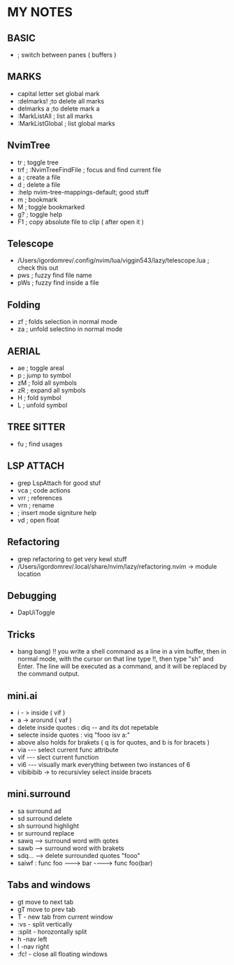 # MY NOTES


## BASIC
- <C-w> ; switch between panes ( buffers )


## MARKS
- capital letter set global mark
- :delmarks! ;to delete all marks
- delmarks a ;to delete mark a
- :MarkListAll ; list all marks
- :MarkListGlobal ; list global marks


## NvimTree
- <leader>tr ; toggle tree
- <leader>trf ; :NvimTreeFindFile ; focus and find current file
- a ; create a file
- d ; delete a file
- :help nvim-tree-mappings-default; good stuff
- m ; bookmark
- M ; toggle bookmarked
- g? ; toggle help
- F1 ; copy absolute file to clip ( after open it )

## Telescope
- /Users/igordomrev/.config/nvim/lua/viggin543/lazy/telescope.lua ; check this out
- <leader>pws ; fuzzy find file name
- <leader>pWs ; fuzzy find inside a file


## Folding
- zf ; folds selection in normal mode
- za ; unfold selectino in normal mode


## AERIAL
- <leader>ae ; toggle areal
- p ; jump to symbol
- zM ; fold all symbols
- zR ; expand all symbols
- H ; fold symbol
- L ; unfold symbol


## TREE SITTER
- <leader>fu ; find usages

## LSP ATTACH

- grep LspAttach for good stuf
- <leader>vca ; code actions
- <leader>vrr ; references
- <leader>vrn ; rename
- <C-h> ; insert mode signiture help
- <leader>vd ; open float



## Refactoring
- grep refactoring to get very kewl stuff
- /Users/igordomrev/.local/share/nvim/lazy/refactoring.nvim -> module location



## Debugging
- DapUiToggle



## Tricks
- bang bang) !! you write a shell command as a line in a vim buffer, then in normal mode, with the cursor on that line type !!, then type "sh" and Enter. The line will be executed as a command, and it will be replaced by the command output.



## mini.ai
-  i - > inside ( vif )
-  a -> arorund ( vaf )
- delete inside quotes :  diq  -- and its dot repetable
- selecte inside quotes : viq "fooo isv a:"
- above also holds for brakets ( q is for quotes, and b is for bracets )
- via --- select current func attribute
- vif --- slect current function
- vi6 --- visually mark everything between two instances of 6
- vibibibib -> to recursivley select inside bracets



## mini.surround
- sa surround ad
- sd surround delete
- sh  surround highlight
- sr surround replace
- sawq  --> surround word with qotes
- sawb --> surround word with brakets
- sdq... --> delete surrounded quotes   "fooo"
- saiwf : func foo  ---> bar ----> func foo(bar)




## Tabs and windows
- gt move to next tab
- gT move to prev tab
- <c-w>T   - new tab from current window
- :vs - split vertically
- :split - horozontally split
- <c-w>h -nav left
- <c-w>l -nav right
- :fc! - close all floating windows

